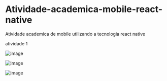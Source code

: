# Atividade-academica-mobile-react-native
Atividade academica de mobile utilizando a tecnologia react native

atividade 1

![image](https://user-images.githubusercontent.com/114779612/225074685-5231f0af-e65c-4791-804a-26f180d91c36.png) 

![image](https://user-images.githubusercontent.com/114779612/225074788-c127d87e-d147-42e5-8f93-7bd60dc255d3.png)

![image](https://user-images.githubusercontent.com/114779612/225075019-cca86854-937a-4753-bb92-4b3a24f22da1.png)

